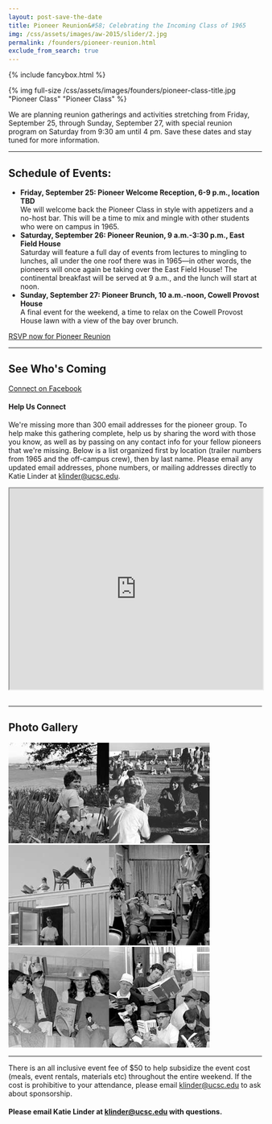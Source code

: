 ```yaml
---
layout: post-save-the-date
title: Pioneer Reunion&#58; Celebrating the Incoming Class of 1965
img: /css/assets/images/aw-2015/slider/2.jpg
permalink: /founders/pioneer-reunion.html
exclude_from_search: true
---
```


{% include fancybox.html %}

{% img full-size /css/assets/images/founders/pioneer-class-title.jpg "Pioneer Class" "Pioneer Class" %}

We are planning reunion gatherings and activities stretching from Friday, September 25, through Sunday, September 27, with special reunion program on Saturday from 9:30 am until 4 pm.  Save these dates and stay tuned for more information.

***

## Schedule of Events:

- **Friday, September 25: Pioneer Welcome Reception, 6-9 p.m., location TBD** <br />
We will welcome back the Pioneer Class in style with appetizers and a no-host bar. This will be a time to mix and mingle with other students who were on campus in 1965.
- **Saturday, September 26: Pioneer Reunion, 9 a.m.-3:30 p.m., East Field House** <br />
Saturday will feature a full day of events from lectures to mingling to lunches, all under the one roof there was in 1965—in other words, the pioneers will once again be taking over the East Field House! The continental breakfast will be served at 9 a.m., and the lunch will start at noon.
- **Sunday, September 27: Pioneer Brunch, 10 a.m.-noon, Cowell Provost House** <br />
A final event for the weekend, a time to relax on the Cowell Provost House lawn with a view of the bay over brunch.


<a href="https://securelb.imodules.com/s/1069/index.aspx?sid=1069&gid=1&pgid=1945&cid=3633" class="full-width-button" style="float: none !important;">RSVP now for Pioneer Reunion</a>

***

## See Who's Coming

[Connect on Facebook](https://www.facebook.com/groups/848465011856725/?notif_t=group_r2j_approved)

#### Help Us Connect

We're missing more than 300 email addresses for the pioneer group. To help make this gathering complete, help us by sharing the word with those you know, as well as by passing on any contact info for your fellow pioneers that we're missing. Below is a list organized first by location (trailer numbers from 1965 and the off-campus crew), then by last name. Please email any updated email addresses, phone numbers, or mailing addresses directly to Katie Linder at [klinder@ucsc.edu](mailto:klinder@ucsc.edu).

<iframe width="100%" height="400px" style="width:100%; max-height:400px; margin-bottom:1em;" src="https://docs.google.com/spreadsheets/d/1s623B6cEwdkUWzffO7Xu_2YLASD8LnoudTj_VsfiWNw/pubhtml?gid=0&amp;single=true&amp;widget=true&amp;headers=false"></iframe>

***

## Photo Gallery

<a href="/css/assets/images/founders/photos/1.jpg" class="fancybox fancy-thumb" title="Unidentified student in daffodil patch outside the Cowell College dining hall, with the housing trailers in the background"><img src="/css/assets/images/founders/photos/1-thumb.jpg" class="fancy-thumb" alt="Unidentified student in daffodil patch outside the Cowell College dining hall, with the housing trailers in the background"></a><a href="/css/assets/images/founders/photos/2.jpg" class="fancybox fancy-thumb" title="Spring Thing, May 11-14, 1967: students on the East Field, with the housing trailers in the background"><img src="/css/assets/images/founders/photos/2-thumb.jpg" class="fancy-thumb" alt="Spring Thing, May 11-14, 1967: students on the East Field, with the housing trailers in the background"></a><a href="/css/assets/images/founders/photos/3.jpg" class="fancybox fancy-thumb" title="Pioneer Class: residents of Bitter End trailer"><img src="/css/assets/images/founders/photos/3-thumb.jpg" class="fancy-thumb" alt="Pioneer Class: residents of Bitter End trailer"></a><a href="/css/assets/images/founders/photos/4.jpg" class="fancybox fancy-thumb" title="Pioneer Class: residents of unidentified trailer"><img src="/css/assets/images/founders/photos/4-thumb.jpg" class="fancy-thumb" alt="Pioneer Class: residents of unidentified trailer"></a><a href="/css/assets/images/founders/photos/5.jpg" class="fancybox fancy-thumb" title="EPioneer Class: residents of Parnassus trailer: Maxine Kaye, Flinn Moore, Kathy Murphy, Suzanne Shellaby, Lynne Barber, Carole Sandillo, unidentified"><img src="/css/assets/images/founders/photos/5-thumb.jpg" class="fancy-thumb" alt="Pioneer Class: residents of Parnassus trailer: Maxine Kaye, Flinn Moore, Kathy Murphy, Suzanne Shellaby, Lynne Barber, Carole Sandillo, unidentified"></a><a href="/css/assets/images/founders/photos/6.jpg" class="fancybox fancy-thumb" title="Pioneer Class: residents of the Fighting Cocks trailer"><img src="/css/assets/images/founders/photos/6-thumb.jpg" class="fancy-thumb" alt="Pioneer Class: residents of the Fighting Cocks trailer"></a>

***

There is an all inclusive event fee of $50 to help subsidize the event cost (meals, event rentals, materials etc) throughout the entire weekend. If the cost is prohibitive to your attendance, please email [klinder@ucsc.edu](mailto:klinder@ucsc.edu) to ask about sponsorship.


#### Please email Katie Linder at [klinder@ucsc.edu](mailto:klinder@ucsc.edu) with questions.
